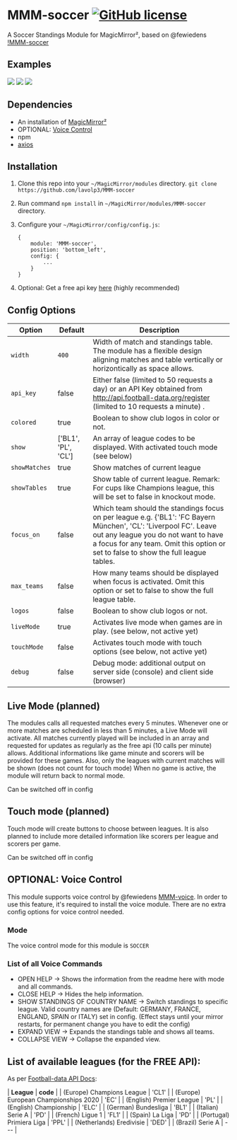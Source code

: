 # MMM-soccer [![GitHub license](https://img.shields.io/badge/license-MIT-blue.svg?style=flat)](https://raw.githubusercontent.com/fewieden/MMM-soccer/master/LICENSE)

A Soccer Standings Module for MagicMirror², based on @fewiedens [!MMM-soccer](https://github.com/fewieden/MMM-soccer)

## Examples

![](.github/example_full.png) ![](.github/example_focused.png)
![](.github/example.jpg)

## Dependencies

* An installation of [MagicMirror²](https://github.com/MichMich/MagicMirror)
* OPTIONAL: [Voice Control](https://github.com/fewieden/MMM-voice)
* npm
* [axios](https://www.npmjs.com/package/axios)

## Installation

1. Clone this repo into your `~/MagicMirror/modules` directory.
```git clone https://github.com/lavolp3/MMM-soccer```
2. Run command `npm install` in `~/MagicMirror/modules/MMM-soccer` directory.
3. Configure your `~/MagicMirror/config/config.js`:

    ```
    {
        module: 'MMM-soccer',
        position: 'bottom_left',
        config: {
            ...
        }
    }
    ```


4. Optional: Get a free api key [here](http://api.football-data.org/register) (highly recommended)


## Config Options

| **Option** | **Default** | **Description** |
| --- | --- | --- |
| `width` | `400` | Width of match and standings table. The module has a flexible design aligning matches and table vertically or horizontically as space allows. |
| `api_key` | false | Either false (limited to 50 requests a day) or an API Key obtained from <http://api.football-data.org/register> (limited to 10 requests a minute) . |
| `colored` | true | Boolean to show club logos in color or not. |
| `show` | ['BL1', 'PL', 'CL'] | An array of league codes to be displayed. With activated touch mode (see below) |
| `showMatches` | true | Show matches of current league |
| `showTables` | true | Show table of current league. Remark: For cups like Champions league, this will be set to false in knockout mode. |
| `focus_on` | false | Which team should the standings focus on per league e.g. {'BL1': 'FC Bayern München', 'CL': 'Liverpool FC'. Leave out any league you do not want to have a focus for any team. Omit this option or set to false to show the full league tables. |
| `max_teams` | false | How many teams should be displayed when focus is activated. Omit this option or set to false to show the full league table. |
| `logos` | false | Boolean to show club logos or not. |
| `liveMode` | true | Activates live mode when games are in play. (see below, not active yet) |
| `touchMode` | false | Activates touch mode with touch options (see below, not active yet) |
| `debug` | false | Debug mode: additional output on server side (console) and client side (browser) |

## Live Mode (planned)

The modules calls all requested matches every 5 minutes. Whenever one or more matches are scheduled in less than 5 minutes, a Live Mode will activate.
All matches currently played will be included in an array and requested for updates as regularly as the free api (10 calls per minute) allows.
Additional informations like game minute and scorers will be provided for these games.
Also, only the leagues with current matches will be shown (does not count for touch mode)
When no game is active, the module will return back to normal mode. 

Can be switched off in config


## Touch mode (planned)

Touch mode will create buttons to choose between leagues.
It is also planned to include more detailed information like scorers per league and scorers per game.

Can be switched off in config

## OPTIONAL: Voice Control

This module supports voice control by @fewiedens [MMM-voice](https://github.com/fewieden/MMM-voice). In order to use this feature, it's required to install the voice module. There are no extra config options for voice control needed.


### Mode

The voice control mode for this module is `SOCCER`

### List of all Voice Commands

* OPEN HELP -> Shows the information from the readme here with mode and all commands.
* CLOSE HELP -> Hides the help information.
* SHOW STANDINGS OF COUNTRY NAME -> Switch standings to specific league.
  Valid country names are (Default: GERMANY, FRANCE, ENGLAND, SPAIN or ITALY)
  set in config. (Effect stays until your mirror restarts, for permanent change
  you have to edit the config)
* EXPAND VIEW -> Expands the standings table and shows all teams.
* COLLAPSE VIEW -> Collapse the expanded view.

## List of available leagues (for the FREE API):

As per [Football-data API Docs](https://www.football-data.org/documentation/api#league-codes):

| **League** | **code** |
| (Europe) Champions League | 'CL1' |
| (Europe) European Championships 2020 | 'EC' |
| (English) Premier League | 'PL' |
| (English) Championship | 'ELC' |
| (German) Bundesliga | 'BL1' |
| (Italian) Serie A | 'PD' |
| (French) Ligue 1 | 'FL1' |
| (Spain) La Liga | 'PD' |
| (Portugal) Primiera Liga | 'PPL' |
| (Netherlands) Eredivisie | 'DED' |
| (Brazil) Serie A | --- |
